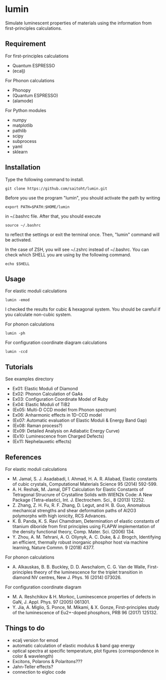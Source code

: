 # lumin
Simulate luminescent properties of materials using the information from first-principles calculations.

## Requirement
For first-principles calculations
- Quantum ESPRESSO
- (ecalj)

For Phonon calculations
- Phonopy
- (Quantum ESPRESSO)
- (alamode)

For Python modules
- numpy
- matplotlib
- pathlib
- scipy
- subprocess
- yaml
- sklearn

## Installation
Type the following command to install.
```shell-session
git clone https://github.com/saitoht/lumin.git
```

Before you use the program "lumin", you should activate the path by writing
```shell-session
export PATH=$PATH:$HOME/lumin
```
in ~/.bashrc file. 
After that, you should execute
```shell-session
source ~/.bashrc
```
to reflect the settings or exit the terminal once.
Then, "lumin" command will be activated.

In the case of ZSH, you will see ~/.zshrc instead of ~/.bashrc.
You can check which SHELL you are using by the following command.
```shell-session
echo $SHELL
```

## Usage
For elastic moduli calculations
```shell-session
lumin -emod
```

I checked the results for cubic & hexagonal system.
You should be careful if you calculate non-cubic system.

For phonon calculations
```shell-session
lumin -ph
```

For configuration coordinate diagram calculations
```shell-session
lumin -ccd
```

## Tutorials
See examples directory
- Ex01: Elastic Moduli of Diamond
- Ex02: Phonon Calculation of GaAs
- Ex03: Configuration Coordinate Model of Ruby
- Ex04: Elastic Moduli of TiB2
- (Ex05: Multi-D CCD model from Phonon spectrum)
- Ex06: Anharmonic effects in 1D-CCD model
- (Ex07: Automatic evaluation of Elastic Moduli & Energy Band Gap)
- (Ex08: Raman process?)
- (Ex09: Detailed Analysis on Adiabatic Energy Curve)
- (Ex10: Luminescence from Charged Defects)
- (Ex11: Nephelauxetic effects)

## References
For elastic moduli calculations
- M. Jamal, S. J. Asadabadi, I. Ahmad, H. A. R. Aliabad, Elastic constants of cubic crystals, Computational Materials Science 95 (2014) 592-599.
- A. H. Reshak, M. Jamal, DFT Calculation for Elastic Constants of Tetragonal Strucrure of Crystalline Solids with WIEN2k Code: A New Package (Tetra-elastic), Int. J. Electrochem. Sci., 8 (2013) 12252.
- Z. Zhang, Z. H. Fu, R. F. Zhang, D. Legut, and H. B. Guo, Anomalous mechanical strengths and shear deformation paths of Al2O3 polymorphs with high ionicity, RCS Advances.
- K. B. Panda, K. S. Ravi Chamdram, Determination of elastic constants of titanium diboride from first principles using FLAPW implementation of the density functional theory, Comp. Mater. Sci. (2006) 134.
- Y. Zhou, A. M. Tehrani, A. O. Oliynyk, A. C. Duke, & J. Brogch, Identifying an efficient, thermally robust inorganic phosphor host via machine learning, Nature Commn. 9 (2018) 4377.

For phonon calculations
- A. Alkauskas, B. B. Buckley, D. D. Awschalom, C. G. Van de Walle, First-principles theory of the luminescence for the triplet transition in diamond NV centres, New J. Phys. 16 (2014) 073026.

For configuration coordinate diagram
- M. A. Reshchikov & H. Morkoc, Luminescence properties of defects in GaN, J. Appl. Phys. 97 (2005) 061301.
- Y. Jia, A. Miglio, S. Ponce, M. Mikami, & X. Gonze, First-principles study of the luminescence of Eu2+-doped phosphors, PRB 96 (2017) 125132.

## Things to do
- ecalj version for emod
- automatic calculation of elastic modulus & band gap energy
- optical spectra at specific temperature, plot figures (correspondence in color & wavelength)
- Excitons, Polarons & Polaritons???
- Jahn-Teller effects?
- connection to eigloc code
